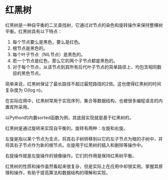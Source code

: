 # 红黑树

红黑树是一种自平衡的二叉查找树，它通过对节点的染色和旋转操作来保持整棵树平衡。红黑树具有以下特点：

1. 每个节点要么是黑色，要么是红色。
2. 根节点是黑色的。
3. 每个叶子节点（NIL节点）是黑色的。
4. 若一个节点是红色，那么它的两个子节点都是黑色的。
5. 对于每个节点，从该节点到其所有后代叶子节点的简单路径上，均包含相同数目的黑色节点。

简单来说，红黑树保证了最长路径不超过最短路径的2倍。这也使得红黑树的时间复杂度为 O(log n)。

在实际应用中，红黑树常用于实现序列，集合等数据结构，也被很多编程语言的内置库所采用。

以Python的内置sorted函数为例，其底层实现就是基于红黑树的。




红黑树是通过旋转来实现自平衡的。旋转有两种：左旋和右旋。

左旋是指以某个节点为支点，将其右子树转移到以它的左子节点为根的子树中，并将其右子节点作为新的根节点。左旋用于红黑树的插入和删除等操作中。

右旋操作就是左旋操作的镜像操作。它们的作用是保持红黑树平衡。

红黑树的性质和操作虽然看起来很复杂，但是实际上在应用中却很实用。掌握其原理和操作，有助于提高算法和数据结构的理解和实现。